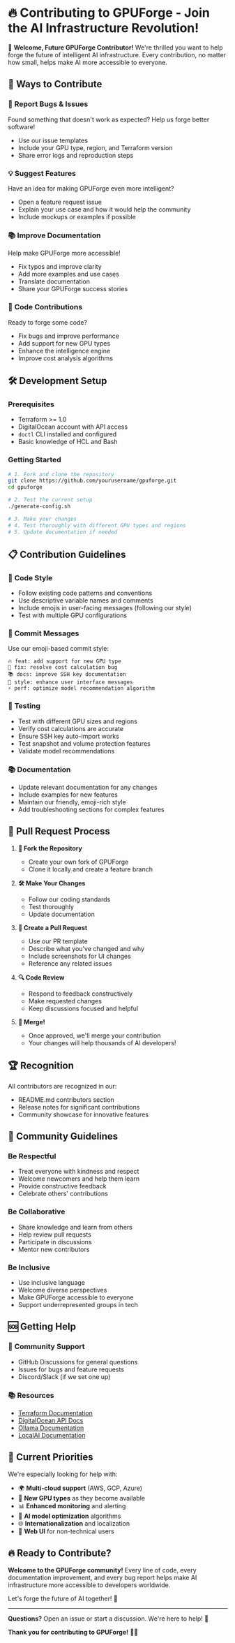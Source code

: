 # 🔥 Contributing to GPUForge - Join the AI Infrastructure Revolution!

🚀 **Welcome, Future GPUForge Contributor!** We're thrilled you want to help forge the future of intelligent AI infrastructure. Every contribution, no matter how small, helps make AI more accessible to everyone.

## 🎯 Ways to Contribute

### 🐛 **Report Bugs & Issues**
Found something that doesn't work as expected? Help us forge better software!
- Use our issue templates
- Include your GPU type, region, and Terraform version
- Share error logs and reproduction steps

### 💡 **Suggest Features**
Have an idea for making GPUForge even more intelligent?
- Open a feature request issue
- Explain your use case and how it would help the community
- Include mockups or examples if possible

### 📚 **Improve Documentation**
Help make GPUForge more accessible!
- Fix typos and improve clarity
- Add more examples and use cases
- Translate documentation
- Share your GPUForge success stories

### 🔧 **Code Contributions**
Ready to forge some code?
- Fix bugs and improve performance
- Add support for new GPU types
- Enhance the intelligence engine
- Improve cost analysis algorithms

## 🛠️ Development Setup

### Prerequisites
- Terraform >= 1.0
- DigitalOcean account with API access
- `doctl` CLI installed and configured
- Basic knowledge of HCL and Bash

### Getting Started
```bash
# 1. Fork and clone the repository
git clone https://github.com/yourusername/gpuforge.git
cd gpuforge

# 2. Test the current setup
./generate-config.sh

# 3. Make your changes
# 4. Test thoroughly with different GPU types and regions
# 5. Update documentation if needed
```

## 📋 Contribution Guidelines

### 🎯 **Code Style**
- Follow existing code patterns and conventions
- Use descriptive variable names and comments
- Include emojis in user-facing messages (following our style)
- Test with multiple GPU configurations

### 📝 **Commit Messages**
Use our emoji-based commit style:
```
🔥 feat: add support for new GPU type
🐛 fix: resolve cost calculation bug
📚 docs: improve SSH key documentation
🎨 style: enhance user interface messages
⚡ perf: optimize model recommendation algorithm
```

### 🧪 **Testing**
- Test with different GPU sizes and regions
- Verify cost calculations are accurate
- Ensure SSH key auto-import works
- Test snapshot and volume protection features
- Validate model recommendations

### 📚 **Documentation**
- Update relevant documentation for any changes
- Include examples for new features
- Maintain our friendly, emoji-rich style
- Add troubleshooting sections for complex features

## 🔄 Pull Request Process

1. **🍴 Fork the Repository**
   - Create your own fork of GPUForge
   - Clone it locally and create a feature branch

2. **🛠️ Make Your Changes**
   - Follow our coding standards
   - Test thoroughly
   - Update documentation

3. **📝 Create a Pull Request**
   - Use our PR template
   - Describe what you've changed and why
   - Include screenshots for UI changes
   - Reference any related issues

4. **🔍 Code Review**
   - Respond to feedback constructively
   - Make requested changes
   - Keep discussions focused and helpful

5. **🎉 Merge!**
   - Once approved, we'll merge your contribution
   - Your changes will help thousands of AI developers!

## 🏆 Recognition

All contributors are recognized in our:
- README.md contributors section
- Release notes for significant contributions
- Community showcase for innovative features

## 🤝 Community Guidelines

### Be Respectful
- Treat everyone with kindness and respect
- Welcome newcomers and help them learn
- Provide constructive feedback
- Celebrate others' contributions

### Be Collaborative
- Share knowledge and learn from others
- Help review pull requests
- Participate in discussions
- Mentor new contributors

### Be Inclusive
- Use inclusive language
- Welcome diverse perspectives
- Make GPUForge accessible to everyone
- Support underrepresented groups in tech

## 🆘 Getting Help

### 💬 **Community Support**
- GitHub Discussions for general questions
- Issues for bugs and feature requests
- Discord/Slack (if we set one up)

### 📚 **Resources**
- [Terraform Documentation](https://terraform.io/docs)
- [DigitalOcean API Docs](https://docs.digitalocean.com/reference/api/)
- [Ollama Documentation](https://ollama.ai/docs)
- [LocalAI Documentation](https://localai.io/docs)

## 🎯 Current Priorities

We're especially looking for help with:
- 🌍 **Multi-cloud support** (AWS, GCP, Azure)
- 🔧 **New GPU types** as they become available
- 📊 **Enhanced monitoring** and alerting
- 🤖 **AI model optimization** algorithms
- 🌐 **Internationalization** and localization
- 📱 **Web UI** for non-technical users

## 🔥 Ready to Contribute?

**Welcome to the GPUForge community!** Every line of code, every documentation improvement, and every bug report helps make AI infrastructure more accessible to developers worldwide.

Let's forge the future of AI together! 🚀

---

**Questions?** Open an issue or start a discussion. We're here to help! 💪

**Thank you for contributing to GPUForge!** 🙏✨
